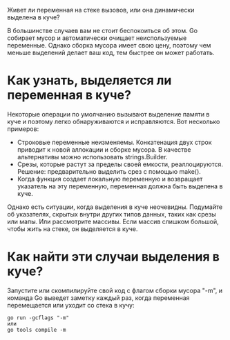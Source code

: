 Живет ли переменная на стеке вызовов, или она динамически выделена в куче?

В большинстве случаев вам не стоит беспокоиться об этом. Go собирает мусор и автоматически очищает неиспользуемые переменные.  Однако сборка мусора имеет свою цену, поэтому чем меньше выделений делает ваш код, тем быстрее он может работать.

# Как узнать, выделяется ли переменная в куче?

Некоторые операции по умолчанию вызывают выделение памяти в куче и поэтому легко обнаруживаются и исправляются. Вот несколько примеров:

- Строковые переменные неизменяемы. Конкатенация двух строк приводит к новой аллокации и сборке мусора. В качестве альтернативы можно использовать strings.Builder.
- Срезы, которые растут за пределы своей емкости, реаллоцируются. Решение: предварительно выделить срез с помощью make().
- Когда функция создает локальную переменную и возвращает указатель на эту переменную, переменная должна быть выделена в куче.

Однако есть ситуации, когда выделения в куче неочевидны. Подумайте об указателях, скрытых внутри других типов данных, таких как срезы или мапы. Или рассмотрите массивы. Если массив слишком большой, чтобы жить на стеке, он выделяется в куче.

# Как найти эти случаи выделения в куче?

Запустите или скомпилируйте свой код с флагом сборки мусора "-m", и команда Go выведет заметку каждый раз, когда переменная перемещается или уходит со стека в кучу:

```
go run -gcflags "-m" 
или 
go tools compile -m
```